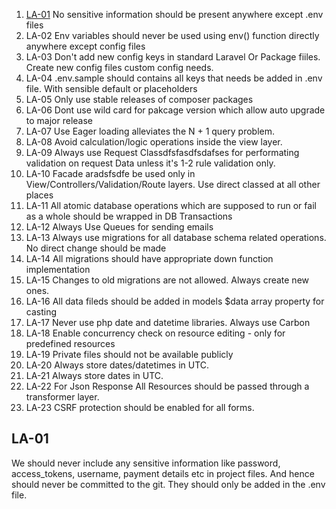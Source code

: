 1. [LA-01](#la-01) No sensitive information should be present anywhere except .env files
1. LA-02 Env variables should never be used using env() function directly anywhere except config files
1. LA-03 Don't add new config keys in standard Laravel Or Package fiiles. Create new config files custom config needs.
1. LA-04 .env.sample should contains all keys that needs be added in .env file. With sensible default or placeholders
1. LA-05 Only use stable releases of composer packages
1. LA-06 Dont use wild card for pakcage version which allow auto upgrade to major release
1. LA-07 Use Eager loading alleviates the N + 1 query problem.
1. LA-08 Avoid calculation/logic operations inside the view layer.
1. LA-09 Always use Request Classdfsfasdfsdafses for performating validation on request Data unless it's 1-2 rule validation only.
1. LA-10 Facade aradsfsdfe be used only in View/Controllers/Validation/Route layers. Use direct classed at all other places
1. LA-11 All atomic database operations which are supposed to run or fail as a whole should be wrapped in DB Transactions
1. LA-12 Always Use Queues for sending emails
1. LA-13 Always use migrations for all database schema related operations. No direct change should be made
1. LA-14 All migrations should have appropriate down function implementation
1. LA-15 Changes to old migrations are not allowed. Always create new ones.
1. LA-16 All data fileds should be added in models $data array property for casting
1. LA-17 Never use php date and datetime libraries. Always use Carbon
1. LA-18 Enable concurrency check on resource editing - only for predefined resources
1. LA-19 Private files should not be available publicly
1. LA-20 Always store dates/datetimes in UTC.
1. LA-21 Always store dates in UTC.
1. LA-22 For Json Response All Resources should be passed through a transformer layer.
1. LA-23 CSRF protection should be enabled for all forms.


## LA-01
We should never include any sensitive information like password, access_tokens, username, payment details etc in project files. And hence should never
be committed to the git. They should only be added in the .env file.




